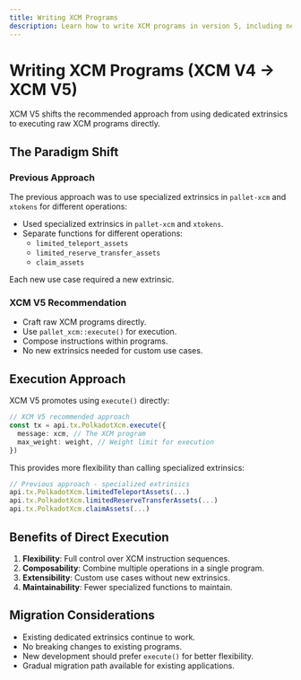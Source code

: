 ```yaml
---
title: Writing XCM Programs
description: Learn how to write XCM programs in version 5, including new execution patterns, instruction syntax, and best practices for cross-chain communication.
---
```


# Writing XCM Programs (XCM V4 → XCM V5)

XCM V5 shifts the recommended approach from using dedicated extrinsics to executing raw XCM programs directly.

## The Paradigm Shift

### Previous Approach

The previous approach was to use specialized extrinsics in `pallet-xcm` and `xtokens` for different operations:

- Used specialized extrinsics in `pallet-xcm` and `xtokens`.
- Separate functions for different operations:
    - `limited_teleport_assets`
    - `limited_reserve_transfer_assets`
    - `claim_assets`

Each new use case required a new extrinsic.

### XCM V5 Recommendation

- Craft raw XCM programs directly.
- Use `pallet_xcm::execute()` for execution.
- Compose instructions within programs.
- No new extrinsics needed for custom use cases.

## Execution Approach

XCM V5 promotes using `execute()` directly:

```typescript
// XCM V5 recommended approach
const tx = api.tx.PolkadotXcm.execute({
  message: xcm, // The XCM program
  max_weight: weight, // Weight limit for execution
})
```

This provides more flexibility than calling specialized extrinsics:

```typescript
// Previous approach - specialized extrinsics
api.tx.PolkadotXcm.limitedTeleportAssets(...)
api.tx.PolkadotXcm.limitedReserveTransferAssets(...)
api.tx.PolkadotXcm.claimAssets(...)
```

## Benefits of Direct Execution

1. **Flexibility**: Full control over XCM instruction sequences.
2. **Composability**: Combine multiple operations in a single program.
3. **Extensibility**: Custom use cases without new extrinsics.
4. **Maintainability**: Fewer specialized functions to maintain.

## Migration Considerations

- Existing dedicated extrinsics continue to work.
- No breaking changes to existing programs.
- New development should prefer `execute()` for better flexibility.
- Gradual migration path available for existing applications.